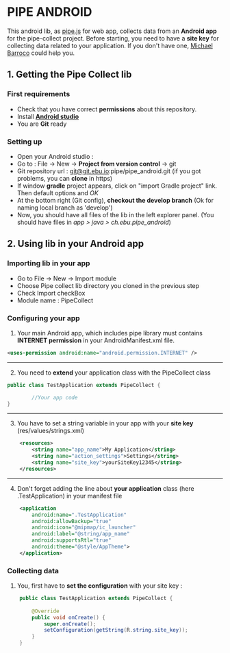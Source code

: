 # PIPE ANDROID

This android lib, as [pipe.js](https://git.ebu.io/pipe/pipe-js) for web app, collects data from an **Android app** for the pipe-collect project.
Before starting, you need to have a **site key** for collecting data related to your application. If you don't have one, [Michael Barroco](barroco@ebu.ch) could help you.

## 1. Getting the Pipe Collect lib

### First requirements

* Check that you have correct **permissions** about this repository.
* Install **[Android studio](http://developer.android.com/sdk/index.html)**
* You are **Git** ready

### Setting up

* Open your Android studio : 
* Go to : File -> New -> **Project from version control** -> git
* Git repository url : git@git.ebu.io:pipe/pipe_android.git (if you got problems, you can **clone** in https)
* If window **gradle** project appears, click on "import Gradle project" link. Then default options and *OK*
* At the bottom right (Git config), **checkout the develop branch** (Ok for naming local branch as 'develop')
* Now, you should have all files of the lib in the left explorer panel. (You should have files in *app > java > ch.ebu.pipe_android*)


## 2. Using lib in your Android app

### Importing lib in your app

* Go to File -> New -> Import module 
* Choose Pipe collect lib directory you cloned in the previous step 
* Check Import checkBox
* Module name : PipeCollect

### Configuring your app

1. Your main Android app, which includes pipe library must contains **INTERNET permission** in your AndroidManifest.xml file.
```xml
<uses-permission android:name="android.permission.INTERNET" />
```
_____________________

2. You need to **extend** your application class with the PipeCollect class
```java
public class TestApplication extends PipeCollect {

        //Your app code
}
```
_____________________

3. You have to set a string variable in your app with your **site key** (res/values/strings.xml)
```xml
    <resources>
        <string name="app_name">My Application</string>
        <string name="action_settings">Settings</string>
        <string name="site_key">yourSiteKey12345</string>
    </resources>
```
_____________________

4. Don't forget adding the line about **your application** class (here .TestApplication) in your manifest file
```xml
    <application
        android:name=".TestApplication"
        android:allowBackup="true"
        android:icon="@mipmap/ic_launcher"
        android:label="@string/app_name"
        android:supportsRtl="true"
        android:theme="@style/AppTheme">
    </application>
```

### Collecting data

1. You, first have to **set the configuration** with your site key : 
```java
    public class TestApplication extends PipeCollect {
    
        @Override
        public void onCreate() {
            super.onCreate();
            setConfiguration(getString(R.string.site_key));
        }
    }
```